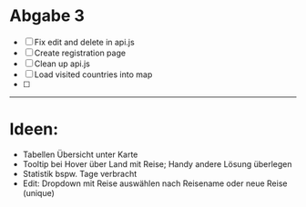 # Abgabe 3
- [ ] Fix edit and delete in api.js 
- [ ] Create registration page 
- [ ] Clean up api.js 
- [ ] Load visited countries into map 
- [ ] 

---
# Ideen:
- Tabellen Übersicht unter Karte
- Tooltip bei Hover über Land mit Reise; Handy andere Lösung überlegen
- Statistik bspw. Tage verbracht
- Edit: Dropdown mit Reise auswählen nach Reisename oder neue Reise (unique) 
 